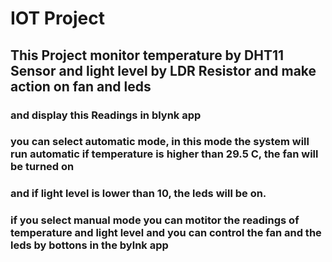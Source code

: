 # IOT Project
## This Project monitor temperature by DHT11 Sensor and light level by LDR Resistor and make action on fan and leds
### and display this Readings in blynk app 
### you can select automatic mode, in this mode the system will run automatic if temperature is higher than 29.5 C, the fan will be turned on
### and if light level is lower than 10, the leds will be on.
### if you select manual mode you can motitor the readings of temperature and light level and you can control the fan and the leds by bottons in the bylnk app
